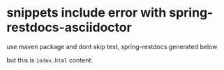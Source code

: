 # snippets include error with spring-restdocs-asciidoctor

use maven package and dont skip test, spring-restdocs generated below

[](error.png)

but this is `index.html` content:

[](html.png)